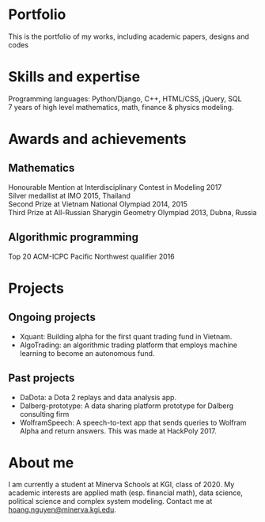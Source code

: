# Portfolio
This is the portfolio of my works, including academic papers, designs and codes

# Skills and expertise
Programming languages: Python/Django, C++, HTML/CSS, jQuery, SQL <br/>
7 years of high level mathematics, math, finance & physics modeling. <br/>

# Awards and achievements
## Mathematics
Honourable Mention at Interdisciplinary Contest in Modeling 2017 <br/>
Silver medallist at IMO 2015, Thailand <br/>
Second Prize at Vietnam National Olympiad 2014, 2015 <br/>
Third Prize at All-Russian Sharygin Geometry Olympiad 2013, Dubna, Russia <br/>

## Algorithmic programming
Top 20 ACM-ICPC Pacific Northwest qualifier 2016 <br/>

# Projects
## Ongoing projects
- Xquant: Building alpha for the first quant trading fund in Vietnam.
- AlgoTrading: an algorithmic trading platform that employs machine learning to become an autonomous fund.

## Past projects
- DaDota: a Dota 2 replays and data analysis app.
- Dalberg-prototype: A data sharing platform prototype for Dalberg consulting firm
- WolframSpeech: A speech-to-text app that sends queries to Wolfram Alpha and return answers. This was made at HackPoly 2017.

# About me
I am currently a student at Minerva Schools at KGI, class of 2020. My academic interests are applied math (esp. financial math), data science, political science and complex system modeling. Contact me at hoang.nguyen@minerva.kgi.edu.
